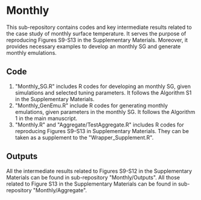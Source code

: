 # Monthly
This sub-repository contains codes and key intermediate results related to the case study of monthly surface temperature. It serves the purpose of reproducing Figures S9-S13 in the Supplementary Materials. Moreover, it provides necessary examples to develop an monthly SG and generate monthly emulations.

## Code
1. "Monthly_SG.R" includes R codes for developing an monthly SG, given simulations and selected tuning parameters. It follows the Algorithm S1 in the Supplementary Materials.
2. "Monthly_GenEmu.R" include R codes for generating monthly emulations, given parameters in the monthly SG. It follows the Algorithm 1 in the main manuscript.
3. "Monthly.R" and "Aggregate/TestAggregate.R" includes R codes for reproducing Figures S9–S13 in Supplementary Materials. They can be taken as a supplement to the "Wrapper_Supplement.R".

## Outputs
All the intermediate results related to Figures S9-S12 in the Supplementary Materials can be found in sub-repository "Monthly/Outputs". All those related to Figure S13 in the Supplementary Materials can be found in sub-repository "Monthly/Aggregate".

